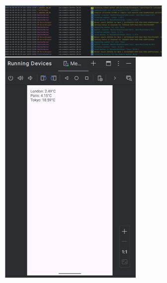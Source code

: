![Screenshot](https://github.com/Mishanya666/weather_08_04/blob/master/2025-04-08_09-26-19.png)
![Screenshot](https://github.com/Mishanya666/weather_08_04/blob/master/2025-04-08_09-32-15.png)
